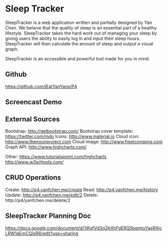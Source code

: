 # Sleep Tracker

SleepTracker is a web application written and partially designed by Yan Chen. We believe that the quality of sleep is an essential part of a healthy lifestyle. SleepTracker takes the hard work out of managing your sleep by giving users the ability to easily log in and input their sleep hours. SleepTracker will then calculate the amount of sleep and output a visual graph.  

SleepTracker is an accessible and powerful tool made for you in mind.

## Github

https://github.com/iEatYanYans/P4


## Screencast Demo


## External Sources

Bootstrap: http://getbootstrap.com/
Bootstrap cover template: https://twitter.com/mdo
Icons: http://www.material.io
Cloud icon: http://www.thenounproject.com
Cloud image: http://www.freeiconspng.com
Graph API: http://www.highcharts.com/

Other:
https://www.tutorialspoint.com/highcharts
http://www.w3schools.com/


## CRUD Operations

Create: http://p4.yanfchen.me/create
Read: http://p4.yanfchen.me/history
Update: http://p4.yanfchen.me/edit/2
Delete: http://p4/yanfchen.me/delete/2


## SleepTracker Planning Doc

https://docs.google.com/document/d/1iKgfVd3q3X4hFgERQ5bqmtuYasRXjcLRW1aEmCQlsR8/edit?usp=sharing
